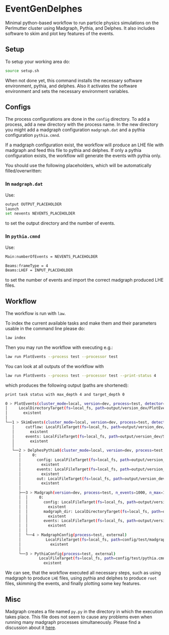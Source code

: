 # EventGenDelphes
Minimal python-based workflow to run particle physics simulations on the Perlmutter cluster using Madgraph, Pythia, and Delphes.
It also includes software to skim and plot key features of the events.

## Setup
To setup your working area do:
```bash
source setup.sh
```

When not done yet, this command installs the necessary software environment, pythia, and delphes.
Also it activates the software environment and sets the necessary environment variables.

## Configs
The process configurations are done in the `config` directory.
To add a process, add a new directory with the process name.
In the new directory you might add a madgraph configuration `madgraph.dat` and a pythia configuration `pythia.cmnd`.

If a madgraph configuration exist, the workflow will produce an LHE file with madgraph and feed this file to pythia and delphes.
If only a pythia configuration exists, the workflow will generate the events with pythia only.

You should use the following placeholders, which will be automatically filled/overwritten:

### In `madgraph.dat`
Use:
```bash
output OUTPUT_PLACEHOLDER
launch
set nevents NEVENTS_PLACEHOLDER
```
to set the output directory and the number of events.

### In `pythia.cmnd`
Use:
```bash
Main:numberOfEvents = NEVENTS_PLACEHOLDER 

Beams:frameType = 4
Beams:LHEF = INPUT_PLACEHOLDER
```
to set the number of events and import the correct madgraph produced LHE files.

## Workflow
The workflow is run with `law`.

To index the current available tasks and make them and their parameters usable in the command line please do:
```bash
law index
```

Then you may run the workflow with executing e.g.:
```bash
law run PlotEvents --process test --processor test
```

You can look at all outputs of the workflow with
```bash
law run PlotEvents --process test --processor test --print-status 4
```

which produces the following output (paths are shortened):
```bash
print task status with max_depth 4 and target_depth 0

0 > PlotEvents(cluster_mode=local, version=dev, process=test, detector=CMS, processor=test, n_events=1000)
│     LocalDirectoryTarget(fs=local_fs, path=output/version_dev/PlotEvents/test/n_events_1000/CMS/test/plots.pdf)
│       existent
│
└──1 > SkimEvents(cluster_mode=local, version=dev, process=test, detector=CMS, processor=test, n_events=1000)
   │     cutflow: LocalFileTarget(fs=local_fs, path=output/version_dev/SkimEvents/test/n_events_1000/CMS/test/cutflow.json)
   │       existent
   │     events: LocalFileTarget(fs=local_fs, path=output/version_dev/SkimEvents/test/n_events_1000/CMS/test/skimmed.h5)
   │       existent
   │
   └──2 > DelphesPythia8(cluster_mode=local, version=dev, process=test, detector=CMS, n_events=1000, n_max=1000000)
      │     0:
      │       config: LocalFileTarget(fs=local_fs, path=output/version_dev/DelphesPythia8/test/n_events_1000/CMS/0/config.txt)
      │         existent
      │       events: LocalFileTarget(fs=local_fs, path=output/version_dev/DelphesPythia8/test/n_events_1000/CMS/0/events.root)
      │         existent
      │       out: LocalFileTarget(fs=local_fs, path=output/version_dev/DelphesPythia8/test/n_events_1000/CMS/0/out.txt)
      │         existent
      │
      ├──3 > Madgraph(version=dev, process=test, n_events=1000, n_max=1000000)
      │  │     0:
      │  │       config: LocalFileTarget(fs=local_fs, path=output/version_dev/Madgraph/test/n_events_1000/config_0.dat)
      │  │         existent
      │  │       madgraph_dir: LocalDirectoryTarget(fs=local_fs, path=output/version_dev/Madgraph/test/n_events_1000/out_0)
      │  │         existent
      │  │       events: LocalFileTarget(fs=local_fs, path=output/version_dev/Madgraph/test/n_events_1000/out_0/Events/run_01/unweighted_events.lhe.gz)
      │  │         existent
      │  │
      │  └──4 > MadgraphConfig(process=test, external)
      │           LocalFileTarget(fs=local_fs, path=config/test/madgraph.dat)
      │             existent
      │
      └──3 > PythiaConfig(process=test, external)
               LocalFileTarget(fs=local_fs, path=config/test/pythia.cmnd)
                 existent
```
We can see, that the workflow executed all necessary steps, such as using madgraph to produce `LHE` files, using pythia and delphes to produce `root` files, skimming the events, and finally plotting some key features.

## Misc
Madgraph creates a file named `py.py` in the directory in which the execution takes place. This file does not seem to cause any problems even when running many madgraph processes simultaneously. Please find a discussion about it [here](https://answers.launchpad.net/mg5amcnlo/+question/679610).
